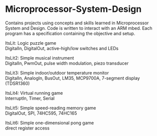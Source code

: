 # Microprocessor-System-Design

Contains projects using concepts and skills learned in Microprocessor System and Design. Code is written to interact with an ARM mbed. Each program has a specification containing the objective and setup.  
  
  ItsLit: Logic puzzle game  
  DigitalIn, DigitalOut, active-high/low switches and LEDs  
    
  ItsLit2: Simple musical instrument  
  DigitalIn, PwmOut, pulse width modulation, piezo transducer  
    
  ItsLit3: Simple indoor/outdoor temperature monitor  
  DigitalIn, AnalogIn, BusOut, LM35, MCP9700A, 7-segment display (TDSR1360)   
    
  ItsLit4: Virtual running game  
  InterruptIn, Timer, Serial    
    
  ItsLit5: Simple speed-reading memory game  
  DigitalOut, SPI, 74HC595, 74HC165  
    
  ItsLit6: Simple one-dimensional pong game  
  direct register access  
    
  
